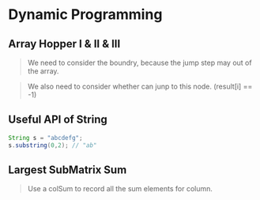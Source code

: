 # Dynamic Programming

## Array Hopper I & II & III

> We need to consider the boundry, because the jump step may out of the array.

> We also need to consider whether can junp to this node. (result[i] == -1)

## Useful API of String

```java
String s = "abcdefg";
s.substring(0,2); // "ab"
```
## Largest SubMatrix Sum

> Use a colSum to record all the sum elements for column.